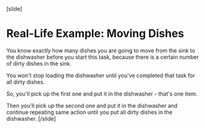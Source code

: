 [slide]
# Real-Life Example: Moving Dishes
You know exactly how many dishes you are going to move from the sink to the dishwasher before you start this task, because there is a certain number of dirty dishes in the sink.

You won't stop loading the dishwasher until you've completed that task for all dirty dishes.

So, you'll pick up the first one and put it in the dishwasher - that's one item.

Then you'll pick up the second one and put it in the dishwasher and continue repeating same action until you put all dirty dishes in the dishwasher.
[/slide]